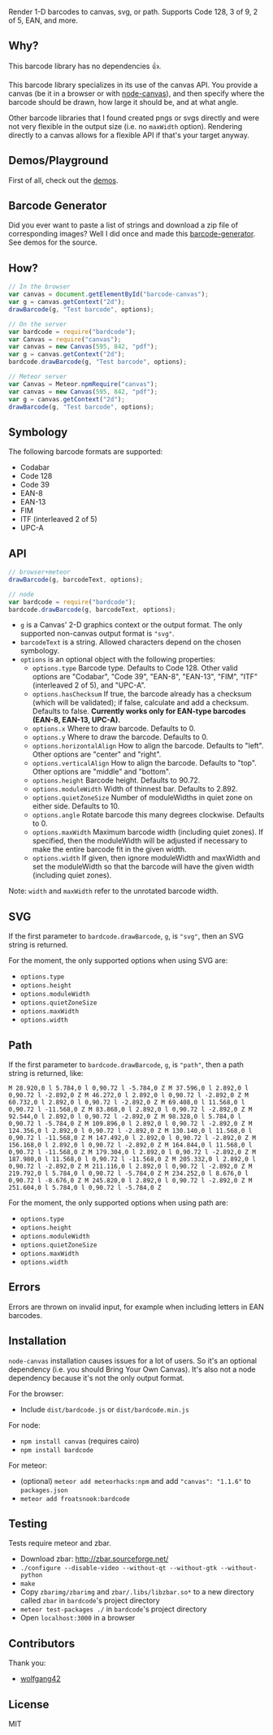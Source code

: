 Render 1-D barcodes to canvas, svg, or path.  Supports Code 128, 3 of 9, 2 of 5, EAN, and more.

## Why?
This barcode library has no dependencies 👍.

This barcode library specializes in its use of the canvas API.  You provide a canvas (be it in a browser or with [node-canvas](https://github.com/Automattic/node-canvas)), and then specify where the barcode should be drawn, how large it should be, and at what angle.

Other barcode libraries that I found created pngs or svgs directly and were not very flexible in the output size (i.e. no `maxWidth` option).  Rendering directly to a canvas allows for a flexible API if that's your target anyway.

## Demos/Playground
First of all, check out the [demos](https://froatsnook.github.io/bardcode/).

## Barcode Generator

Did you ever want to paste a list of strings and download a zip file of corresponding images?  Well I did once and made this [barcode-generator](https://froatsnook.github.io/barcode-generator).  See demos for the source.

## How?
```js
// In the browser
var canvas = document.getElementById("barcode-canvas");
var g = canvas.getContext("2d");
drawBarcode(g, "Test barcode", options);
```

```js
// On the server
var bardcode = require("bardcode");
var Canvas = require("canvas");
var canvas = new Canvas(595, 842, "pdf");
var g = canvas.getContext("2d");
bardcode.drawBarcode(g, "Test barcode", options);
```

```js
// Meteor server
var Canvas = Meteor.npmRequire("canvas");
var canvas = new Canvas(595, 842, "pdf");
var g = canvas.getContext("2d");
drawBarcode(g, "Test barcode", options);
```

## Symbology
The following barcode formats are supported:

* Codabar
* Code 128
* Code 39
* EAN-8
* EAN-13
* FIM
* ITF (interleaved 2 of 5)
* UPC-A

## API
```js
// browser+meteor
drawBarcode(g, barcodeText, options);

// node
var bardcode = require("bardcode");
bardcode.drawBarcode(g, barcodeText, options);
```

* `g` is a Canvas' 2-D graphics context or the output format.  The only supported non-canvas output format is `"svg"`.
* `barcodeText` is a string.  Allowed characters depend on the chosen symbology.
* `options` is an optional object with the following properties:
    * `options.type` Barcode type.  Defaults to Code 128.  Other valid options are "Codabar", "Code 39", "EAN-8", "EAN-13", "FIM", "ITF" (interleaved 2 of 5), and "UPC-A".
    * `options.hasChecksum` If true, the barcode already has a checksum (which will be validated); if false, calculate and add a checksum. Defaults to false. **Currently works only for EAN-type barcodes (EAN-8, EAN-13, UPC-A).** 
    * `options.x` Where to draw barcode.  Defaults to 0.
    * `options.y` Where to draw the barcode.  Defaults to 0.
    * `options.horizontalAlign` How to align the barcode.  Defaults to "left".  Other options are "center" and "right".
    * `options.verticalAlign` How to align the barcode.  Defaults to "top".  Other options are "middle" and "bottom".
    * `options.height` Barcode height.  Defaults to 90.72.
    * `options.moduleWidth` Width of thinnest bar.  Defaults to 2.892.
    * `options.quietZoneSize` Number of moduleWidths in quiet zone on either side.  Defaults to 10.
    * `options.angle` Rotate barcode this many degrees clockwise.  Defaults to 0.
    * `options.maxWidth` Maximum barcode width (including quiet zones).  If specified, then the moduleWidth will be adjusted if necessary to make the entire barcode fit in the given width.
    * `options.width` If given, then ignore moduleWidth and maxWidth and set the moduleWidth so that the barcode will have the given width (including quiet zones).

Note: `width` and `maxWidth` refer to the unrotated barcode width.

## SVG
If the first parameter to `bardcode.drawBarcode`, `g`, is `"svg"`, then an SVG string is returned.

For the moment, the only supported options when using SVG are:
* `options.type`
* `options.height`
* `options.moduleWidth`
* `options.quietZoneSize`
* `options.maxWidth`
* `options.width`

## Path
If the first parameter to `bardcode.drawBarcode`, `g`, is `"path"`, then a path string is returned, like:

```path
M 28.920,0 l 5.784,0 l 0,90.72 l -5.784,0 Z M 37.596,0 l 2.892,0 l 0,90.72 l -2.892,0 Z M 46.272,0 l 2.892,0 l 0,90.72 l -2.892,0 Z M 60.732,0 l 2.892,0 l 0,90.72 l -2.892,0 Z M 69.408,0 l 11.568,0 l 0,90.72 l -11.568,0 Z M 83.868,0 l 2.892,0 l 0,90.72 l -2.892,0 Z M 92.544,0 l 2.892,0 l 0,90.72 l -2.892,0 Z M 98.328,0 l 5.784,0 l 0,90.72 l -5.784,0 Z M 109.896,0 l 2.892,0 l 0,90.72 l -2.892,0 Z M 124.356,0 l 2.892,0 l 0,90.72 l -2.892,0 Z M 130.140,0 l 11.568,0 l 0,90.72 l -11.568,0 Z M 147.492,0 l 2.892,0 l 0,90.72 l -2.892,0 Z M 156.168,0 l 2.892,0 l 0,90.72 l -2.892,0 Z M 164.844,0 l 11.568,0 l 0,90.72 l -11.568,0 Z M 179.304,0 l 2.892,0 l 0,90.72 l -2.892,0 Z M 187.980,0 l 11.568,0 l 0,90.72 l -11.568,0 Z M 205.332,0 l 2.892,0 l 0,90.72 l -2.892,0 Z M 211.116,0 l 2.892,0 l 0,90.72 l -2.892,0 Z M 219.792,0 l 5.784,0 l 0,90.72 l -5.784,0 Z M 234.252,0 l 8.676,0 l 0,90.72 l -8.676,0 Z M 245.820,0 l 2.892,0 l 0,90.72 l -2.892,0 Z M 251.604,0 l 5.784,0 l 0,90.72 l -5.784,0 Z
```

For the moment, the only supported options when using path are:
* `options.type`
* `options.height`
* `options.moduleWidth`
* `options.quietZoneSize`
* `options.maxWidth`
* `options.width`

## Errors
Errors are thrown on invalid input, for example when including letters in EAN barcodes.

## Installation
`node-canvas` installation causes issues for a lot of users.  So it's an optional dependency (i.e. you should Bring Your Own Canvas).  It's also not a node dependency because it's not the only output format.

For the browser:
* Include `dist/bardcode.js` or `dist/bardcode.min.js`

For node:
* `npm install canvas` (requires cairo)
* `npm install bardcode`

For meteor:
* (optional) `meteor add meteorhacks:npm` and add `"canvas": "1.1.6"` to `packages.json`
* `meteor add froatsnook:bardcode`

## Testing
Tests require meteor and zbar.

* Download zbar: http://zbar.sourceforge.net/
* `./configure --disable-video --without-qt --without-gtk --without-python`
* `make`
* Copy `zbarimg/zbarimg` and `zbar/.libs/libzbar.so*` to a new directory called `zbar` in `bardcode`'s project directory
* `meteor test-packages ./` in `bardcode`'s project directory
* Open `localhost:3000` in a browser

## Contributors
Thank you:

* [wolfgang42](https://github.com/wolfgang42)

## License
MIT

